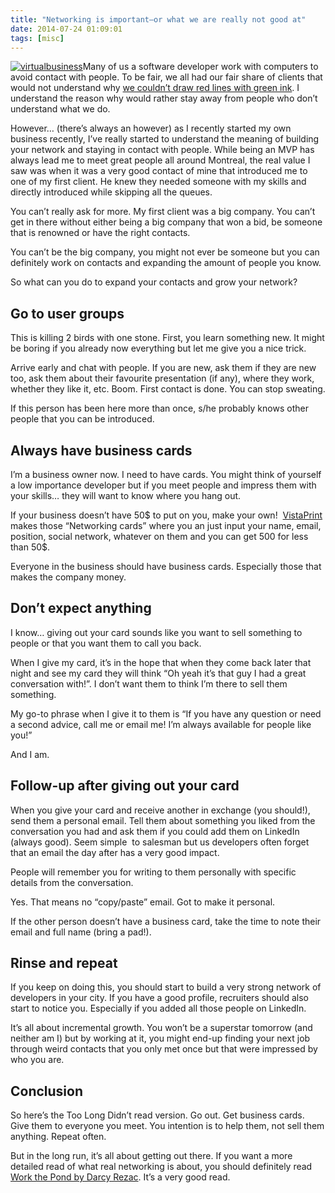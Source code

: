 ```yaml
---
title: "Networking is important–or what we are really not good at"
date: 2014-07-24 01:09:01
tags: [misc]
---
```


[![virtualbusiness](http://blog.decayingcode.com/posts/files/f12dd878-74b6-4c14-9cde-c59855bee209.jpg "virtualbusiness")](http://blog.decayingcode.com/posts/files/53de5600-878a-429b-a92c-5474585fa42e.jpg)Many of us a software developer work with computers to avoid contact with people. To be fair, we all had our fair share of clients that would not understand why [we couldn’t draw red lines with green ink](https://www.youtube.com/watch?v=BKorP55Aqvg). I understand the reason why would rather stay away from people who don’t understand what we do.

However… (there’s always an however) as I recently started my own business recently, I’ve really started to understand the meaning of building your network and staying in contact with people. While being an MVP has always lead me to meet great people all around Montreal, the real value I saw was when it was a very good contact of mine that introduced me to one of my first client. He knew they needed someone with my skills and directly introduced while skipping all the queues. 

You can’t really ask for more. My first client was a big company. You can’t get in there without either being a big company that won a bid, be someone that is renowned or have the right contacts. 

You can’t be the big company, you might not ever be someone but you can definitely work on contacts and expanding the amount of people you know. 

So what can you do to expand your contacts and grow your network?

## Go to user groups

This is killing 2 birds with one stone. First, you learn something new. It might be boring if you already now everything but let me give you a nice trick. 

Arrive early and chat with people. If you are new, ask them if they are new too, ask them about their favourite presentation (if any), where they work, whether they like it, etc. Boom. First contact is done. You can stop sweating. 

If this person has been here more than once, s/he probably knows other people that you can be introduced.

## Always have business cards

I’m a business owner now. I need to have cards. You might think of yourself a low importance developer but if you meet people and impress them with your skills… they will want to know where you hang out. 

If your business doesn’t have 50$ to put on you, make your own!&nbsp; [VistaPrint](http://www.vistaprint.ca) makes those “Networking cards” where you an just input your name, email, position, social network, whatever on them and you can get 500 for less than 50$.

Everyone in the business should have business cards. Especially those that makes the company money.

## Don’t expect anything

I know… giving out your card sounds like you want to sell something to people or that you want them to call you back. 

When I give my card, it’s in the hope that when they come back later that night and see my card they will think “Oh yeah it’s that guy I had a great conversation with!”. I don’t want them to think I’m there to sell them something.

My go-to phrase when I give it to them is “If you have any question or need a second advice, call me or email me! I’m always available for people like you!”

And I am. 

## Follow-up after giving out your card

When you give your card and receive another in exchange (you should!), send them a personal email. Tell them about something you liked from the conversation you had and ask them if you could add them on LinkedIn (always good). Seem simple&nbsp; to salesman but us developers often forget that an email the day after has a very good impact. 

People will remember you for writing to them personally with specific details from the conversation. 

Yes. That means no “copy/paste” email. Got to make it personal. 

If the other person doesn’t have a business card, take the time to note their email and full name (bring a pad!).

## Rinse and repeat

If you keep on doing this, you should start to build a very strong network of developers in your city. If you have a good profile, recruiters should also start to notice you. Especially if you added all those people on LinkedIn. 

It’s all about incremental growth. You won’t be a superstar tomorrow (and neither am I) but by working at it, you might end-up finding your next job through weird contacts that you only met once but that were impressed by who you are.

## Conclusion

So here’s the Too Long Didn’t read version. Go out. Get business cards. Give them to everyone you meet. You intention is to help them, not sell them anything. Repeat often. 

But in the long run, it’s all about getting out there. If you want a more detailed read of what real networking is about, you should definitely read [Work the Pond by Darcy Rezac](http://www.amazon.com/Work-Power-Positive-Networking-Forward/dp/0735204020). It’s a very good read.
